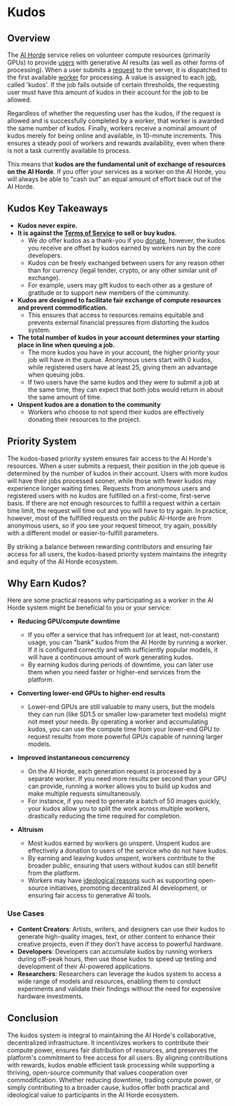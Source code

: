 # Kudos

## Overview

The [AI Horde](definitions.md#ai-horde) service relies on volunteer compute resources (primarily GPUs) to provide [users](definitions.md#user) with generative AI results (as well as other forms of processing). When a user submits a [request](definitions.md#request) to the server, it is dispatched to the first available [worker](definitions.md#worker) for processing. A value is assigned to each [job](definitions.md#job), called 'kudos'. If the job falls outside of certain thresholds, the requesting user must have this amount of kudos in their account for the job to be allowed.

Regardless of whether the requesting user has the kudos, if the request is allowed and is successfully completed by a worker, that worker is awarded the same number of kudos. Finally, workers receive a nominal amount of kudos merely for being online and available, in 10-minute increments. This ensures a steady pool of workers and rewards availability, even when there is not a task currently available to process.

This means that **kudos are the fundamental unit of exchange of resources on the AI Horde**. If you offer your services as a worker on the AI Horde, you will always be able to "cash out" an equal amount of effort back out of the AI Horde.

## Kudos Key Takeaways

- **Kudos never expire.**
- **It is against the [Terms of Service](https://aihorde.net/terms) to sell or buy kudos.**
  - We *do* offer kudos as a thank-you if you [donate](https://www.patreon.com/db0), however, the kudos you receive are offset by kudos earned by workers run by the core developers.
  - Kudos *can* be freely exchanged between users for any reason other than for currency (legal tender, crypto, or any other similar unit of exchange).
  - For example, users may gift kudos to each other as a gesture of gratitude or to support new members of the community.
- **Kudos are designed to facilitate fair exchange of compute resources and prevent commodification.**
  - This ensures that access to resources remains equitable and prevents external financial pressures from distorting the kudos system.
- **The total number of kudos in your account determines your starting place in line when queuing a job.**
  - The more kudos you have in your account, the higher priority your job will have in the queue. Anonymous users start with 0 kudos, while registered users have at least 25, giving them an advantage when queuing jobs.
  - If two users have the same kudos and they were to submit a job at the same time, they can expect that both jobs would return in about the same amount of time.
- **Unspent kudos are a donation to the community**
  - Workers who choose to not spend their kudos are effectively donating their resources to the project.
  
## Priority System

The kudos-based priority system ensures fair access to the AI Horde's resources. When a user submits a request, their position in the job queue is determined by the number of kudos in their account. Users with more kudos will have their jobs processed sooner, while those with fewer kudos may experience longer waiting times. Requests from anonymous users and registered users with no kudos are fulfilled on a first-come, first-serve basis. If there are not enough resources to fulfill a request within a certain time limit, the request will time out and you will have to try again. In practice, however, most of the fulfilled requests on the public AI-Horde are from anonymous users, so if you see your request timeout, try again, possibly with a different model or easier-to-fulfill parameters.

By striking a balance between rewarding contributors and ensuring fair access for all users, the kudos-based priority system maintains the integrity and equity of the AI Horde ecosystem.

## Why Earn Kudos?

Here are some practical reasons why participating as a worker in the AI Horde system might be beneficial to you or your service:

- **Reducing GPU/compute downtime**
  - If you offer a service that has infrequent (or at least, not-constant) usage, you can "bank" kudos from the AI Horde by running a worker. If it is configured correctly and with sufficiently popular models, it will have a continuous amount of work generating kudos.
  - By earning kudos during periods of downtime, you can later use them when you need faster or higher-end services from the platform.

- **Converting lower-end GPUs to higher-end results**
  - Lower-end GPUs are still valuable to many users, but the models they can run (like SD1.5 or smaller low-parameter text models) might not meet your needs. By operating a worker and accumulating kudos, you can use the compute time from your lower-end GPU to request results from more powerful GPUs capable of running larger models.

- **Improved instantaneous concurrency**
  - On the AI Horde, each generation request is processed by a separate worker. If you need more results per second than your GPU can provide, running a worker allows you to build up kudos and make multiple requests simultaneously.
  - For instance, if you need to generate a batch of 50 images quickly, your kudos allow you to split the work across multiple workers, drastically reducing the time required for completion.

- **Altruism**
  - Most kudos earned by workers go unspent. Unspent kudos are effectively a donation to users of the service who do not have kudos.
  - By earning and leaving kudos unspent, workers contribute to the broader public, ensuring that users without kudos can still benefit from the platform.
  - Workers may have [ideological reasons](why.md) such as supporting open-source initiatives, promoting decentralized AI development, or ensuring fair access to generative AI tools.

### Use Cases

- **Content Creators**: Artists, writers, and designers can use their kudos to generate high-quality images, text, or other content to enhance their creative projects, even if they don't have access to powerful hardware.
- **Developers**: Developers can accumulate kudos by running workers during off-peak hours, then use those kudos to speed up testing and development of their AI-powered applications.
- **Researchers**: Researchers can leverage the kudos system to access a wide range of models and resources, enabling them to conduct experiments and validate their findings without the need for expensive hardware investments.

## Conclusion

The kudos system is integral to maintaining the AI Horde's collaborative, decentralized infrastructure. It incentivizes workers to contribute their compute power, ensures fair distribution of resources, and preserves the platform's commitment to free access for all users. By aligning contributions with rewards, kudos enable efficient task processing while supporting a thriving, open-source community that values cooperation over commodification. Whether reducing downtime, trading compute power, or simply contributing to a broader cause, kudos offer both practical and ideological value to participants in the AI Horde ecosystem.
